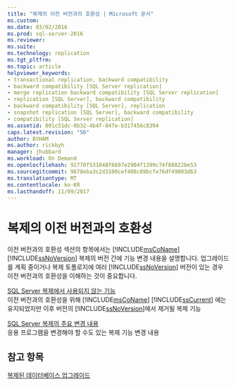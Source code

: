 ```yaml
---
title: "복제의 이전 버전과의 호환성 | Microsoft 문서"
ms.custom: 
ms.date: 03/02/2016
ms.prod: sql-server-2016
ms.reviewer: 
ms.suite: 
ms.technology: replication
ms.tgt_pltfrm: 
ms.topic: article
helpviewer_keywords:
- transactional replication, backward compatibility
- backward compatibility [SQL Server replication]
- merge replication backward compatibility [SQL Server replication]
- replication [SQL Server], backward compatibility
- backward compatibility [SQL Server], replication
- snapshot replication [SQL Server], backward compatibility
- compatibility [SQL Server replication]
ms.assetid: 091c51dc-8b32-4b4f-847e-b317456c8394
caps.latest.revision: "56"
author: BYHAM
ms.author: rickbyh
manager: jhubbard
ms.workload: On Demand
ms.openlocfilehash: 92770f531048f6697e2904f1399c74f88022be53
ms.sourcegitcommit: 9678eba3c2d3100cef408c69bcfe76df49803d63
ms.translationtype: MT
ms.contentlocale: ko-KR
ms.lasthandoff: 11/09/2017
---
```

# <a name="replication-backward-compatibility"></a>복제의 이전 버전과의 호환성
  이전 버전과의 호환성 섹션의 항목에서는 [!INCLUDE[msCoName](../../includes/msconame-md.md)] [!INCLUDE[ssNoVersion](../../includes/ssnoversion-md.md)] 복제의 버전 간에 기능 변경 내용을 설명합니다. 업그레이드를 계획 중이거나 복제 토폴로지에 여러 [!INCLUDE[ssNoVersion](../../includes/ssnoversion-md.md)] 버전이 있는 경우 이전 버전과의 호환성을 이해하는 것이 중요합니다.  
  
 [SQL Server 복제에서 사용되지 않는 기능](../../relational-databases/replication/deprecated-features-in-sql-server-replication.md)  
 이전 버전과의 호환성을 위해 [!INCLUDE[msCoName](../../includes/msconame-md.md)] [!INCLUDE[ssCurrent](../../includes/sscurrent-md.md)] 에는 유지되었지만 이후 버전의 [!INCLUDE[ssNoVersion](../../includes/ssnoversion-md.md)]에서 제거될 복제 기능  
  
 [SQL Server 복제의 주요 변경 내용](../../relational-databases/replication/breaking-changes-in-sql-server-replication.md)  
 응용 프로그램을 변경해야 할 수도 있는 복제 기능 변경 내용  
  
## <a name="see-also"></a>참고 항목  
 [복제된 데이터베이스 업그레이드](../../database-engine/install-windows/upgrade-replicated-databases.md)  
  
  
